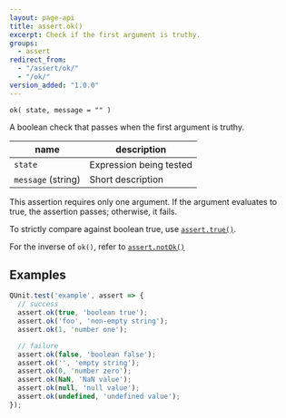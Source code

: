 ```yaml
---
layout: page-api
title: assert.ok()
excerpt: Check if the first argument is truthy.
groups:
  - assert
redirect_from:
  - "/assert/ok/"
  - "/ok/"
version_added: "1.0.0"
---
```


`ok( state, message = "" )`

A boolean check that passes when the first argument is truthy.

| name | description |
|------|-------------|
| `state` | Expression being tested |
| `message` (string) | Short description |

This assertion requires only one argument. If the argument evaluates to true, the assertion passes; otherwise, it fails.

To strictly compare against boolean true, use [`assert.true()`](./true.md).

For the inverse of `ok()`, refer to [`assert.notOk()`](./notOk.md)

## Examples

```js
QUnit.test('example', assert => {
  // success
  assert.ok(true, 'boolean true');
  assert.ok('foo', 'non-empty string');
  assert.ok(1, 'number one');

  // failure
  assert.ok(false, 'boolean false');
  assert.ok('', 'empty string');
  assert.ok(0, 'number zero');
  assert.ok(NaN, 'NaN value');
  assert.ok(null, 'null value');
  assert.ok(undefined, 'undefined value');
});
```
